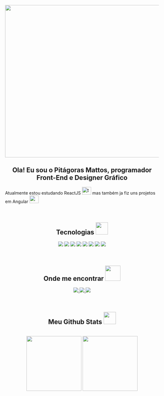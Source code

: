 <div align="center" >
<img  src="https://media.giphy.com/media/v1.Y2lkPTc5MGI3NjExZmZhZWFmYTBmZWFjYjRmMzEzNWRhMjg3ZGMzNTZhNjBiZGQ2ZTkxZiZlcD12MV9pbnRlcm5hbF9naWZzX2dpZklkJmN0PWc/qgQUggAC3Pfv687qPC/giphy.gif"
 width="800" height="500"   />
 </div>

<h2 align="center">Ola! Eu sou o Pitágoras Mattos, programador Front-End e Designer Gráfico </h2>

Atualmente estou estudando ReactJS <img src="https://cdn.jsdelivr.net/gh/devicons/devicon/icons/react/react-original.svg" alt="typescript" width="30" height="25" /> mas também ja fiz uns projetos em Angular <img src="https://cdn.jsdelivr.net/gh/devicons/devicon/icons/angularjs/angularjs-plain.svg" width="30" height="25" />

<br>

<h2 align="center">Tecnologias 
<img src="https://media.giphy.com/media/WFZvB7VIXBgiz3oDXE/giphy.gif" 
height="40" /> 
</h2>
<p align="center">
<img src="https://img.shields.io/badge/-HTML5-E34F26?style=flat-square&logo=html5&logoColor=white"/>
<img src="https://img.shields.io/badge/-CSS3-1572B6?style=flat-square&logo=css3"/>
<img src="https://img.shields.io/badge/-Bootstrap-563D7C?style=flat-square&logo=bootstrap" />
<img src="https://img.shields.io/badge/-JavaScript-black?style=flat-square&logo=javascript" />
<img src="https://img.shields.io/badge/TypeScript-007ACC?style=flat-square&logo=typescript&logoColor=white"/>
<img src="https://img.shields.io/badge/-React-black?style=flat-square&logo=react" />
<img src="https://img.shields.io/badge/Angular-DD0031?style=flat-square&logo=angular&logoColor=white" />
<img src="https://img.shields.io/badge/-Git-black?style=flat-square&logo=git" />
</p>

<br>

<h2 align="center">Onde me encontrar 
<img src="https://media.giphy.com/media/v1.Y2lkPTc5MGI3NjExZjU4OTk5Zjg2NjI1Njg5ZDFkMmJlNjk3ZGRjNjljMWE1YmM4ODI5ZiZlcD12MV9pbnRlcm5hbF9naWZzX2dpZklkJmN0PXM/tCqoAaF8KUmhuzADVp/giphy.gif"
height="50" />     
</h2>

<p align="center">
<a href="mailto: pitagorasmattos@gmail.com">
 <img src="https://img.shields.io/badge/-pitagorasmattos-c14438?style=flat-square&logo=Gmail&logoColor=white&link=mailto:pitagorasmattos@gmail.com"/>
</a>
<a href="https://www.linkedin.com/in/pitagorasgm/">
 <img src="https://img.shields.io/badge/-pitagorasgm-blue?style=flat-square&logo=Linkedin&logoColor=white&link=https://www.linkedin.com/in/pitagorasgm/"/>
</a>
<a href="https://www.facebook.com/pitagorasgmattos">
 <img src="https://img.shields.io/badge/-pitagorasgm-1877F2?style=flat-square&logo=facebook&logoColor=white&link=https://www.facebook.com/pitagorasgmattos"/>
</a>
</p>


<br>

<h2 align="center">Meu Github Stats
<img src="https://media.giphy.com/media/kMAsQuuEeQIwm4eSVJ/giphy.gif"
height="40" />     
</h2>

<br>

<div align="center">
<img src="https://github-readme-stats.vercel.app/api?username=juniorpgm34&theme=github_dark_dimmed&show_icons=true"  height="180" /> 
<img src="https://github-readme-stats.vercel.app/api/top-langs/?username=juniorpgm34&layout=compact&theme=github_dark_dimmed" height="180" />
</div>
